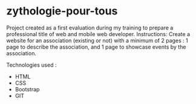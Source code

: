 # zythologie-pour-tous
Project created as a first evaluation during my training to prepare a professional title of web and mobile web developer.
Instructions: Create a website for an association (existing or not) with a minimum of 2 pages : 1 page to describe the association, 
and 1 page to showcase events by the association.

Technologies used :
- HTML
- CSS
- Bootstrap
- GIT
